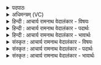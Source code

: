 <details><summary>पदपाठः</summary>

अ꣣भि꣢। वा꣣यु꣢म्। वी꣣ति꣢। अ꣣र्ष। गृणानः꣢। अ꣣भि꣢। मि꣣त्रा꣢। मि꣣। त्रा꣢। व꣡रु꣢꣯णा। पू꣣य꣡मा꣢नः। अ꣣भि꣢। न꣡र꣢꣯म्। धी꣣ज꣡व꣢नम्। धी꣣। ज꣡व꣢꣯नम्। र꣣थेष्ठा꣢म्। र꣣थे। स्था꣢म्। अ꣡भि꣢꣯। इ꣡न्द्र꣢꣯म्। वृ꣡ष꣢꣯णम्। व꣡ज्र꣢꣯बाहुम्। व꣡ज्र꣢꣯। बा꣣हुम्। १४२६।
</details>

<details><summary>अधिमन्त्रम् (VC)</summary>

- पवमानः सोमः
- कुत्स आङ्गिरसः
- त्रिष्टुप्
- धैवतः
</details>

<details><summary>हिन्दी : आचार्य रामनाथ वेदालंकार - विषयः</summary>

प्रथम मन्त्र में उपासक को प्रेरित किया गया है।
</details>

<details><summary>हिन्दी : आचार्य रामनाथ वेदालंकार - पदार्थः</summary>

पदार्थान्वयभाषाः -  हे सोम अर्थात् शान्तिमय उपासक! (गृणानः)परमात्मा की स्तुति करता हुआ तू(वीती)वेग से(वायुम्)गतिशील मन को(अभि अर्ष)परमात्मा के प्रति प्रेरित कर।(पूयमानः)पवित्र किया जाता हुआ तू(मित्रावरुणा)प्राण-अपान को(अभि अर्ष)परमात्मा के प्रति प्रेरित कर, (धीजवनम्)ध्यान में वेगवान्, (रथेष्ठाम्)देह-रथ में स्थित(नरम्)नेता जीवात्मा को(अभि अर्ष)परमात्मा के प्रति प्रेरित कर और(वृषणम्)सुखवर्षक, (वज्रबाहुम्)शस्त्रास्त्रधारी सेनापति के समान शत्रुओं के विनाश में समर्थ(इन्द्रम्)परमेश्वर को(अभि अर्ष)अपनी ओर प्रेरित कर ॥१॥
</details>

<details><summary>हिन्दी : आचार्य रामनाथ वेदालंकार - भावार्थः</summary>

भावार्थभाषाः -  मनुष्य जब अपने मन,बुद्धि,प्राण-अपान और जीवात्मा को परमात्मा की ओर प्रेरित करता है,तब परमात्मा झट स्वयं ही उसके सम्मुख प्रकट हो जाता है ॥१॥
</details>

<details><summary>संस्कृत : आचार्य रामनाथ वेदालंकार - विषयः</summary>

तत्राद्ये मन्त्रे उपासकं प्रेरयति।
</details>

<details><summary>संस्कृत : आचार्य रामनाथ वेदालंकार - पदार्थः</summary>

पदार्थान्वयभाषाः -  हे सोम शान्तिमय उपासक! (गृणानः)परमात्मानं स्तुवन् त्वम्(वीती)वीत्या वेगेन(वायुम्)गतिशीलं मनः(अभि अर्ष)परमात्मानं प्रति प्रेरय, (पूयमानः)पवित्रीक्रियमाणः त्वम्(मित्रावरुणा)प्राणापानौ(अभि अर्ष)परमात्मानं प्रति प्रेरय।(धीजवनम्२)धियां ध्याने जवनं वेगवन्तम्, (रथेष्ठाम्)देहरथे स्थितम्(नरम्)नेतारं जीवात्मानम्(अभि अर्ष)परमात्मानं प्रति प्रेरय।(वृषणम्)सुखवर्षकम्, (वज्रबाहुम्)शस्त्रास्त्रधारिणं सेनापतिमिव शत्रुविनाशसमर्थम्(इन्द्रम्)परमेश्वरम्(अभि अर्ष)स्वात्मानं प्रति प्रेरय।[अभि इत्यस्यावृत्त्या अर्ष इति क्रियापदं स्वयमेवावर्तते।]॥१॥
</details>

<details><summary>संस्कृत : आचार्य रामनाथ वेदालंकार - भावार्थः</summary>

भावार्थभाषाः -  मनुष्यो यदा मनो बुद्धिं प्राणापानौ जीवात्मानं च परमात्मानं प्रति प्रेरयति तदा परमात्मा झटिति स्वयमेव तत्सम्मुखमाविर्भवति ॥१॥
</details>
